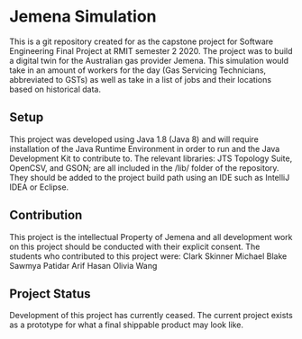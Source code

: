 # Jemena Simulation
This is a git repository created for as the capstone project for Software Engineering Final Project at RMIT semester 2 2020. The project was to build a digital twin
for the Australian gas provider Jemena. This simulation would take in an amount of workers for the day (Gas Servicing Technicians, 
abbreviated to GSTs) as well as take in a list of jobs and their locations based on historical data.

## Setup
This project was developed using Java 1.8 (Java 8) and will require installation of the Java Runtime Environment in order to run
and the Java Development Kit to contribute to. The relevant libraries: JTS Topology Suite, OpenCSV, and GSON; are all included in 
the /lib/ folder of the repository. They should be added to the project build path using an IDE such as IntelliJ IDEA or Eclipse.

## Contribution
This project is the intellectual Property of Jemena and all development work on this project should be conducted with their explicit consent.
The students who contributed to this project were:
Clark Skinner
Michael Blake
Sawmya Patidar
Arif Hasan
Olivia Wang

## Project Status
Development of this project has currently ceased. The current project exists as a prototype for what a final shippable product may look like.



